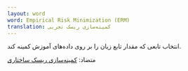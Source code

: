 ```yaml
---
layout: word
word: Empirical Risk Minimization (ERM)
translation: کمینه‌سازی ریسک تجربی
---
```


انتخاب تابعی که مقدار تابع زیان را بر روی داده‌های آموزش کمینه کند.

متضاد: [کمینه‌سازی ریسک ساختاری](</S/structural_risk_minimization_(srm)>)
